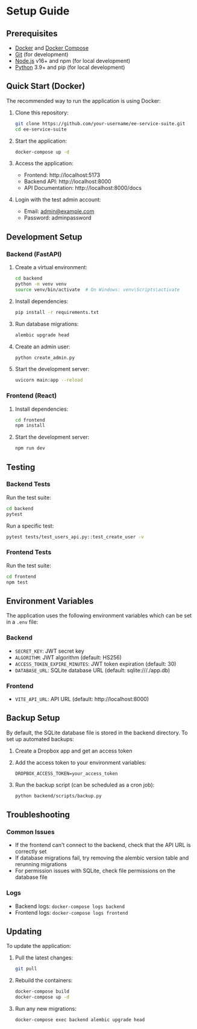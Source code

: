 # Setup Guide

## Prerequisites

- [Docker](https://docs.docker.com/get-docker/) and [Docker Compose](https://docs.docker.com/compose/install/)
- [Git](https://git-scm.com/downloads) (for development)
- [Node.js](https://nodejs.org/) v16+ and npm (for local development)
- [Python](https://www.python.org/downloads/) 3.9+ and pip (for local development)

## Quick Start (Docker)

The recommended way to run the application is using Docker:

1. Clone this repository:
   ```bash
   git clone https://github.com/your-username/ee-service-suite.git
   cd ee-service-suite
   ```

2. Start the application:
   ```bash
   docker-compose up -d
   ```

3. Access the application:
   - Frontend: http://localhost:5173
   - Backend API: http://localhost:8000
   - API Documentation: http://localhost:8000/docs

4. Login with the test admin account:
   - Email: admin@example.com
   - Password: adminpassword

## Development Setup

### Backend (FastAPI)

1. Create a virtual environment:
   ```bash
   cd backend
   python -m venv venv
   source venv/bin/activate  # On Windows: venv\Scripts\activate
   ```

2. Install dependencies:
   ```bash
   pip install -r requirements.txt
   ```

3. Run database migrations:
   ```bash
   alembic upgrade head
   ```

4. Create an admin user:
   ```bash
   python create_admin.py
   ```

5. Start the development server:
   ```bash
   uvicorn main:app --reload
   ```

### Frontend (React)

1. Install dependencies:
   ```bash
   cd frontend
   npm install
   ```

2. Start the development server:
   ```bash
   npm run dev
   ```

## Testing

### Backend Tests

Run the test suite:
```bash
cd backend
pytest
```

Run a specific test:
```bash
pytest tests/test_users_api.py::test_create_user -v
```

### Frontend Tests

Run the test suite:
```bash
cd frontend
npm test
```

## Environment Variables

The application uses the following environment variables which can be set in a `.env` file:

### Backend

- `SECRET_KEY`: JWT secret key
- `ALGORITHM`: JWT algorithm (default: HS256)
- `ACCESS_TOKEN_EXPIRE_MINUTES`: JWT token expiration (default: 30)
- `DATABASE_URL`: SQLite database URL (default: sqlite:///./app.db)

### Frontend

- `VITE_API_URL`: API URL (default: http://localhost:8000)

## Backup Setup

By default, the SQLite database file is stored in the backend directory. To set up automated backups:

1. Create a Dropbox app and get an access token
2. Add the access token to your environment variables:
   ```
   DROPBOX_ACCESS_TOKEN=your_access_token
   ```

3. Run the backup script (can be scheduled as a cron job):
   ```bash
   python backend/scripts/backup.py
   ```

## Troubleshooting

### Common Issues

- If the frontend can't connect to the backend, check that the API URL is correctly set
- If database migrations fail, try removing the alembic version table and rerunning migrations
- For permission issues with SQLite, check file permissions on the database file

### Logs

- Backend logs: `docker-compose logs backend`
- Frontend logs: `docker-compose logs frontend`

## Updating

To update the application:

1. Pull the latest changes:
   ```bash
   git pull
   ```

2. Rebuild the containers:
   ```bash
   docker-compose build
   docker-compose up -d
   ```

3. Run any new migrations:
   ```bash
   docker-compose exec backend alembic upgrade head
   ```